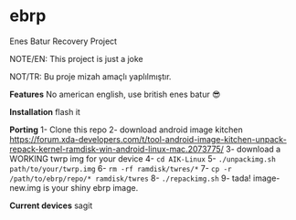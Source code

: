 # ebrp
Enes Batur Recovery Project

NOTE/EN: This project is just a joke

NOT/TR: Bu proje mizah amaçlı yaplılmıştır.

**Features**
No american english, use british
enes batur :sunglasses:

**Installation**
flash it

**Porting**
1- Clone this repo
2- download android image kitchen https://forum.xda-developers.com/t/tool-android-image-kitchen-unpack-repack-kernel-ramdisk-win-android-linux-mac.2073775/
3- download a WORKING twrp img for your device
4- ```cd AIK-Linux```
5- ```./unpackimg.sh path/to/your/twrp.img```
6- ```rm -rf ramdisk/twres/*```
7- ```cp -r /path/to/ebrp/repo/* ramdisk/twres```
8- ```./repackimg.sh```
9- tada! image-new.img is your shiny ebrp image.

**Current devices**
sagit
